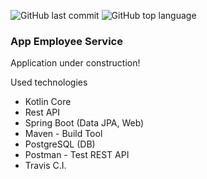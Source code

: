 ![GitHub last commit](https://img.shields.io/github/last-commit/Halsyon/Employee?logo=github)
![GitHub top language](https://img.shields.io/github/languages/top/Halsyon/Employee?logo=kotlin&logoColor=violet)

### App Employee Service

Application under construction!

Used technologies

- Kotlin Core
- Rest API
- Spring Boot (Data JPA, Web)
- Maven - Build Tool
- PostgreSQL (DB)
- Postman - Test REST API
- Travis C.I.
